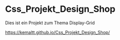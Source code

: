 # Css_Projekt_Design_Shop

Dies ist ein Projekt zum Thema Display-Grid

https://kemaltt.github.io/Css_Projekt_Design_Shop/
